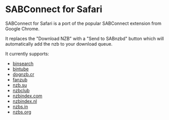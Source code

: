 SABConnect for Safari
=====================

SABConnect for Safari is a port of the popular SABConnect extension from Google Chrome.

It replaces the "Download NZB" with a "Send to SABnzbd" button which will automatically add the nzb to your download queue.

It currently supports:

- [binsearch](http://www.binsearch.info)
- [bintube](http://www.bintube.com)
- [dognzb.cr](https://dognzb.cr)
- [fanzub](http://fanzub.com)
- [nzb.su](http://www.nzb.su)
- [nzbclub](http://www.nzbclub.com)
- [nzbindex.com](http://nzbindex.com)
- [nzbindex.nl](http://nzbindex.nl)
- [nzbs.in](https://nzbs.in)
- [nzbs.org](https://www.nzbs.org)
